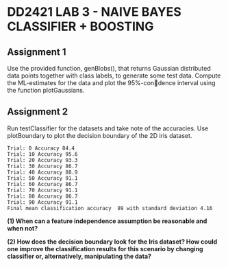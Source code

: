 <h1>DD2421 LAB 3 - NAIVE BAYES CLASSIFIER + BOOSTING </h1>

<h2> Assignment 1 </h2>
Use the provided function, genBlobs(), that returns Gaussian distributed data points together with class labels, to generate some test data. Compute the ML-estimates for the data and plot the 95%-condence interval using the function plotGaussians.

<h2> Assignment 2 </h2>
Run testClassifier for the datasets and take note of the accuracies. Use plotBoundary
to plot the decision boundary of the 2D iris dataset. 

```
Trial: 0 Accuracy 84.4
Trial: 10 Accuracy 95.6
Trial: 20 Accuracy 93.3
Trial: 30 Accuracy 86.7
Trial: 40 Accuracy 88.9
Trial: 50 Accuracy 91.1
Trial: 60 Accuracy 86.7
Trial: 70 Accuracy 91.1
Trial: 80 Accuracy 86.7
Trial: 90 Accuracy 91.1
Final mean classification accuracy  89 with standard deviation 4.16
```

<b>(1) When can a feature independence assumption be reasonable and when not?</b>

<b>(2) How does the decision boundary look for the Iris dataset? How could one improve
the classification results for this scenario by changing classifier or, alternatively,
manipulating the data?</b>
